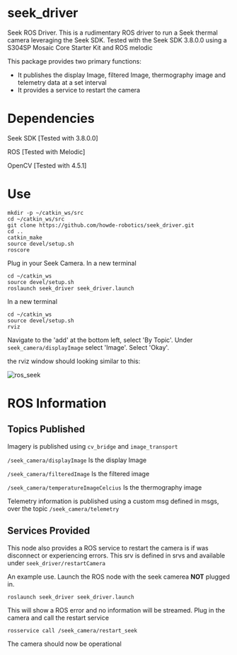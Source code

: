 # seek_driver
Seek ROS Driver. This is a rudimentary ROS driver to run a Seek thermal camera leveraging the Seek SDK.
Tested with the Seek SDK 3.8.0.0 using a S304SP Mosaic Core Starter Kit and ROS melodic

This package provides two primary functions:
- It publishes the display Image, filtered Image, thermography image and telemetry data at a set interval
- It provides a service to restart the camera

# Dependencies
Seek SDK [Tested with 3.8.0.0]

ROS [Tested with Melodic]

OpenCV [Tested with 4.5.1]

# Use

```
mkdir -p ~/catkin_ws/src
cd ~/catkin_ws/src
git clone https://github.com/howde-robotics/seek_driver.git
cd ..
catkin_make
source devel/setup.sh
roscore
```
Plug in your Seek Camera.
In a new terminal
```
cd ~/catkin_ws
source devel/setup.sh
roslaunch seek_driver seek_driver.launch
```
In a new terminal
```
cd ~/catkin_ws
source devel/setup.sh
rviz
```

Navigate to the 'add' at the bottom left, select 'By Topic'. Under `seek_camera/displayImage` select 'Image'. Select 'Okay'.

the rviz window should looking similar to this:

![ros_seek](https://user-images.githubusercontent.com/38704785/112682748-effb2280-8e46-11eb-964f-3178d762d4d9.png)

# ROS Information
## Topics Published

Imagery is published using `cv_bridge` and `image_transport`

`/seek_camera/displayImage` Is the display Image

`/seek_camera/filteredImage` Is the filtered image

`/seek_camera/temperatureImageCelcius` Is the thermography image

Telemetry information is published using a custom msg defined in msgs, over the topic `/seek_camera/telemetry`

## Services Provided
This node also provides a ROS service to restart the camera is if was disconnect or experiencing errors. This srv is defined in srvs and available under `seek_driver/restartCamera`

An example use. Launch the ROS node with the seek camerea **NOT** plugged in.
```
roslaunch seek_driver seek_driver.launch
```

This will show a ROS error and no information will be streamed. Plug in the camera and call the restart service

```
rosservice call /seek_camera/restart_seek
```
The camera should now be operational
